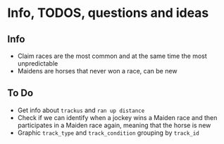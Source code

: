 # Info, TODOS, questions and ideas

## Info
- Claim races are the most common and at the same time the most unpredictable
- Maidens are horses that never won a race, can be new

## To Do
- Get info about `trackus` and `ran up distance`
- Check if we can identify when a jockey wins a Maiden race and then participates in a Maiden race again, meaning that the horse is new
- Graphic `track_type` and `track_condition` grouping by `track_id`
